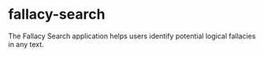 # fallacy-search
The Fallacy Search application helps users identify potential logical fallacies in any text. 
